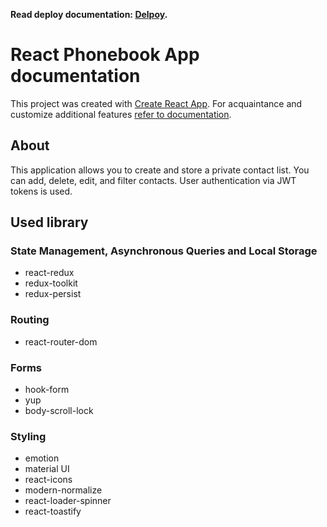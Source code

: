 **Read deploy documentation: [Delpoy](README.deploy.md).**

# React Phonebook App documentation

This project was created with
[Create React App](https://github.com/facebook/create-react-app). For
acquaintance and customize additional features
[refer to documentation](https://facebook.github.io/create-react-app/docs/getting-started).

## About

This application allows you to create and store a private contact list. You can
add, delete, edit, and filter contacts. User authentication via JWT tokens is
used.

## Used library

### State Management, Asynchronous Queries and Local Storage

- react-redux
- redux-toolkit
- redux-persist

### Routing

- react-router-dom

### Forms

- hook-form
- yup
- body-scroll-lock

### Styling

- emotion
- material UI
- react-icons
- modern-normalize
- react-loader-spinner
- react-toastify
